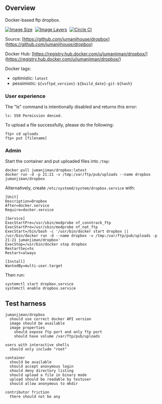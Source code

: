 ## Overview

Docker-based ftp dropbox.

[![Image Size](https://img.shields.io/imagelayers/image-size/jumanjiman/dropbox/latest.svg)](https://imagelayers.io/?images=jumanjiman/dropbox:latest 'View image size and layers')&nbsp;
[![Image Layers](https://img.shields.io/imagelayers/layers/jumanjiman/dropbox/latest.svg)](https://imagelayers.io/?images=jumanjiman/dropbox:latest)&nbsp;
[![Circle CI](https://circleci.com/gh/jumanjihouse/dropbox.png?circle-token=601e7931628cb4cd1cd524db581322d89204370f)](https://circleci.com/gh/jumanjihouse/dropbox/tree/master 'View CI builds')

Source: [https://github.com/jumanjihouse/dropbox]
(https://github.com/jumanjihouse/dropbox)

Docker Hub: [https://registry.hub.docker.com/u/jumanjiman/dropbox/]
(https://registry.hub.docker.com/u/jumanjiman/dropbox/)

Docker tags:

* optimistic: `latest`
* pessimistic: `${vsftpd_version}-${build_date}-git-${hash}`


### User experience

The "ls" command is intentionally disabled and returns this error:

    ls: 550 Permission denied.

To upload a file successfully, please do the following:

    ftp> cd uploads
    ftp> put [filename]


### Admin

Start the container and put uploaded files into `/tmp`:

    docker pull jumanjiman/dropbox:latest
    docker run -d -p 21:21 -v /tmp:/var/ftp/pub/uploads --name dropbox jumanjiman/dropbox

Alternatively, create `/etc/systemd/system/dropbox.service` with:

    [Unit]
    Description=Dropbox
    After=docker.service
    Require=docker.service

    [Service]
    ExecStartPre=/usr/sbin/modprobe nf_conntrack_ftp
    ExecStartPre=/usr/sbin/modprobe nf_nat_ftp
    ExecStart=/bin/bash -c '/usr/bin/docker start dropbox || /usr/bin/docker run -d --name dropbox -v /tmp:/var/ftp/pub/uploads -p 21:21 jumanjiman/dropbox'
    ExecStop=/usr/bin/docker stop dropbox
    RestartSec=5s
    Restart=always

    [Install]
    WantedBy=multi-user.target

Then run:

    systemctl start dropbox.service
    systemctl enable dropbox.service


Test harness
------------

    jumanjiman/dropbox
      should use correct docker API version
      image should be available
      image properties
        should expose ftp port and only ftp port
        should have volume /var/ftp/pub/uploads

    users with interactive shells
      should only include "root"

    container
      should be available
      should accept anonymous login
      should deny directory listing
      should upload a file in binary mode
      upload should be readable by testuser
      should allow anonymous to mkdir

    contributor friction
      there should not be any
